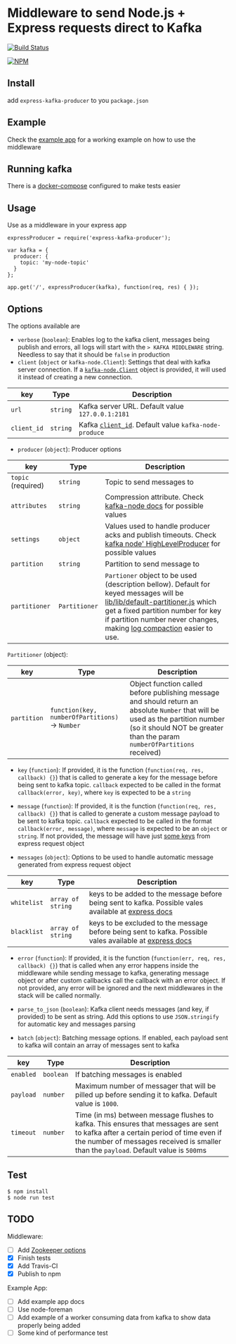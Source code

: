 # Middleware to send Node.js + Express requests direct to Kafka

[![Build Status](https://img.shields.io/travis/tq1/express-kafka-producer.svg?style=flat-square)](https://travis-ci.org/tq1/express-kafka-producer)

[![NPM](https://nodei.co/npm/express-kafka-producer.png)](https://nodei.co/npm/express-kafka-producer/)

## Install

add `express-kafka-producer` to you `package.json`


## Example

Check the [example app](example/index.js) for a working example on how to use the middleware

## Running kafka

There is a [docker-compose](./DOCKER.md) configured to make tests easier

## Usage

Use as a middleware in your express app

```
expressProducer = require('express-kafka-producer');

var kafka = {
  producer: {
    topic: 'my-node-topic'
  }
};

app.get('/', expressProducer(kafka), function(req, res) { });

```


## Options

The options available are

- `verbose` (`boolean`): Enables log to the kafka client, messages being publish and errors, all logs will start with the `> KAFKA MIDDLEWARE` string. Needless to say that it should be `false` in production
- `client` (`object` or `kafka-node.Client`): Settings that deal with kafka server connection. If a [`kafka-node.Client`](https://github.com/SOHU-Co/kafka-node/blob/master/kafka.js#L5) object is provided, it will used it instead of creating a new connection.

key             | Type         | Description
--------------- | -----------  | ---
`url`           | `string`     | Kafka server URL. Default value `127.0.0.1:2181`
`client_id`     | `string`     | Kafka [`client_id`](https://github.com/SOHU-Co/kafka-node/#clientconnectionstring-clientid-zkoptions). Default value `kafka-node-produce`

- `producer` (`object`): Producer options

key                 | Type      | Description
------------------- | --------- | ---
`topic` (required)  | `string`      | Topic to send messages to
`attributes`        | `string`      | Compression attribute. Check [kafka-node docs](https://github.com/SOHU-Co/kafka-node/#sendpayloads-cb-1) for possible values
`settings`          | `object`      | Values used to handle producer acks and publish timeouts. Check [kafka node' HighLevelProducer](https://github.com/SOHU-Co/kafka-node/blob/7101c4e1818987f4b6f8cf52c7fd5565c11768db/lib/highLevelProducer.js#L37-L38) for possible values
`partition`         | `string`      | Partition to send message to
`partitioner`       | `Partitioner` | `Partioner` object to be used (description bellow). Default for keyed messages will be [lib/lib/default-partitioner.js](lib/default-partitioner.js) which get a fixed partition number for key if partition number never changes, making [log compaction](https://cwiki.apache.org/confluence/display/KAFKA/Log+Compaction) easier to use.

`Partitioner` (object):

key                 | Type                                             | Description
------------------- | ---------                                        | ---
`partition`         | `function(key, numberOfPartitions)` -> `Number`  | Object function called before publishing message and should return an absolute `Number` that will be used as the partition number (so it should NOT be greater than the param `numberOfPartitions` received)


- `key` (`function`): If provided, it is the function (`function(req, res, callback) {}`) that is called to generate a key for the message before being sent to kafka topic. `callback` expected to be called in the format `callback(error, key)`, where `key` is expected to be a `string`


- `message` (`function`): If provided, it is the function (`function(req, res, callback) {}`) that is called to generate a custom message payload to be sent to kafka topic. `callback` expected to be called in the format `callback(error, message)`, where `message` is expected to be an `object` or `string`.
If not provided, the message will have just [some keys](./lib/message.js#L7-L25) from express request object

- `messages` (`object`): Options to be used to handle automatic message generated from express request object

key             | Type                  | Description
--------------- | --------------------  | ---
`whitelist`     | `array of string`     | keys to be added to the message before being sent to kafka. Possible vales available at [express docs](http://expressjs.com/4x/api.html#req)
`blacklist`     | `array of string`     | keys to be excluded to the message before being sent to kafka. Possible vales available at [express docs](http://expressjs.com/4x/api.html#req)

- `error` (`function`): If provided, it is the function (`function(err, req, res, callback) {}`) that is called when any error happens inside the middleware while sending message to kafka, generating message object or after custom callbacks call the callback with an error object. If not provided, any error will be ignored and the next middlewares in the stack will be called normally.

- `parse_to_json` (`boolean`): Kafka client needs messages (and key, if provided) to be sent as string. Add this options to use `JSON.stringify` for automatic key and messages parsing

- `batch` (`object`): Batching message options. If enabled, each payload sent to kafka will contain an array of messages sent to kafka

key                 | Type      | Description
------------------- | --------- | ---
`enabled`           | `boolean` | If batching messages is enabled
`payload`           | `number`  | Maximum number of messager that will be pilled up before sending it to kafka. Default value is `1000`.
`timeout`           | `number`  | Time (in ms) between message flushes to kafka. This ensures that messages are sent to kafka after a certain period of time even if the number of messages received is smaller than the `payload`. Default value is `500`ms


## Test

```
$ npm install
$ node run test
```

## TODO

Middleware:

- [ ] Add [Zookeeper options](https://github.com/SOHU-Co/kafka-node/#clientconnectionstring-clientid-zkoptions)
- [x] Finish tests
- [x] Add Travis-CI
- [x] Publish to npm

Example App:

- [ ] Add example app docs
- [ ] Use node-foreman
- [ ] Add example of a worker consuming data from kafka to show data properly being added
- [ ] Some kind of performance test
